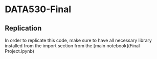 # DATA530-Final

## Replication

In order to replicate this code, make sure to have all necessary library installed from the import section from the [main notebook](Final Project.ipynb)
